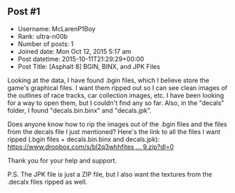 ## Post #1
- Username: McLarenP1Boy
- Rank: ultra-n00b
- Number of posts: 1
- Joined date: Mon Oct 12, 2015 5:17 am
- Post datetime: 2015-10-11T21:29:29+00:00
- Post Title: [Asphalt 8] BGIN, BINX, and JPK Files

Looking at the data, I have found .bgin files, which I believe store the game's graphical files. I want them ripped out so I can see clean images of the outlines of race tracks, car collection images, etc. I have been looking for a way to open them, but I couldn't find any so far. Also, in the "decals" folder, I found "decals.bin.binx" and "decals.jpk".

Does anyone know how to rip the images out of the .bgin files and the files from the decals file I just mentioned? Here's the link to all the files I want ripped (.bgin files + decals.bin.binx and decals.jpk): [https://www.dropbox.com/s/bl2q3whhfites ... 9.zip?dl=0](https://www.dropbox.com/s/bl2q3whhfiteskz/gui%20%28includes%20decals%29.zip?dl=0)

Thank you for your help and support.

P.S. The JPK file is just a ZIP file, but I also want the textures from the .decalx files ripped as well.
